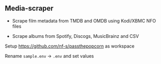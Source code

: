 ## Media-scraper

- Scrape film metadata from TMDB and OMDB using Kodi/XBMC NFO files

- Scrape albums from Spotify, Discogs, MusicBrainz and CSV

Setup https://github.com/nf-s/passthepopcorn as workspace

Rename `sample.env` -> `.env` and set values
